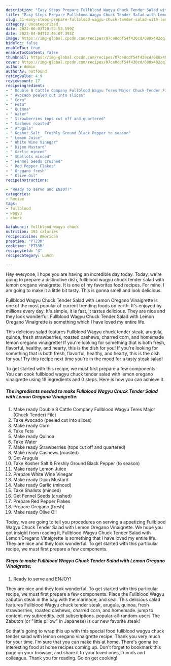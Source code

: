 ```yaml
---
description: "Easy Steps Prepare Fullblood Wagyu Chuck Tender Salad with Lemon Oregano Vinaigrette the Very Delicious}"
title: "Easy Steps Prepare Fullblood Wagyu Chuck Tender Salad with Lemon Oregano Vinaigrette the Very Delicious}"
slug: 31-easy-steps-prepare-fullblood-wagyu-chuck-tender-salad-with-lemon-oregano-vinaigrette-the-very-delicious
category: Uncategorized
date: 2022-06-03T20:53:53.599Z
date: 2023-04-04T12:46:07.393Z
image: https://img-global.cpcdn.com/recipes/07ce0cdf54f430cd/680x482cq70/fullblood-wagyu-chuck-tender-salad-with-lemon-oregano-vinaigrette-recipe-main-photo.jpg
hideToc: false
enableToc: true
enableTocContent: false
thumbnail: https://img-global.cpcdn.com/recipes/07ce0cdf54f430cd/680x482cq70/fullblood-wagyu-chuck-tender-salad-with-lemon-oregano-vinaigrette-recipe-main-photo.jpg
cover: https://img-global.cpcdn.com/recipes/07ce0cdf54f430cd/680x482cq70/fullblood-wagyu-chuck-tender-salad-with-lemon-oregano-vinaigrette-recipe-main-photo.jpg
author: Admin
authorAv: notfound
ratingvalue: 4.9
reviewcount: 17
recipeingredient:
- " Double 8 Cattle Company Fullblood Wagyu Teres Major Chuck Tender Filet"
- " Avocado peeled cut into slices"
- " Corn"
- " Feta"
- " Quinoa"
- " Water"
- " Strawberries tops cut off and quartered"
- " Cashews roasted"
- " Arugula"
- " Kosher Salt  Freshly Ground Black Pepper to season"
- " Lemon Juice"
- " White Wine Vinegar"
- " Dijon Mustard"
- " Garlic minced"
- " Shallots minced"
- " Fennel Seeds crushed"
- " Red Pepper Flakes"
- " Oregano fresh"
- " Olive Oil"
recipeinstructions:

- "Ready to serve and ENJOY!"
categories:
- Recipe
tags:
- fullblood
- wagyu
- chuck

katakunci: fullblood wagyu chuck 
nutrition: 193 calories
recipecuisine: American
preptime: "PT23M"
cooktime: "PT33M"
recipeyield: "4"
recipecategory: Lunch

---
```



Hey everyone, I hope you are having an incredible day today. Today, we're going to prepare a distinctive dish, fullblood wagyu chuck tender salad with lemon oregano vinaigrette. It is one of my favorites food recipes. For mine, I am going to make it a little bit tasty. This is gonna smell and look delicious.

Fullblood Wagyu Chuck Tender Salad with Lemon Oregano Vinaigrette is one of the most popular of current trending foods on earth. It's enjoyed by millions every day. It's simple, it is fast, it tastes delicious. They are nice and they look wonderful. Fullblood Wagyu Chuck Tender Salad with Lemon Oregano Vinaigrette is something which I have loved my entire life.

This delicious salad features Fullblood Wagyu chuck tender steak, arugula, quinoa, fresh strawberries, roasted cashews, charred corn, and homemade lemon oregano vinaigrette! If you&#39;re looking for something that is both fresh, flavorful, healthy, and hearty, this is the dish for you! If you&#39;re looking for something that is both fresh, flavorful, healthy, and hearty, this is the dish for you! Try this recipe next time you&#39;re in the mood for a tasty steak salad!


To get started with this recipe, we must first prepare a few components. You can cook fullblood wagyu chuck tender salad with lemon oregano vinaigrette using 19 ingredients and 0 steps. Here is how you can achieve it.

<!--inarticleads1-->

##### The ingredients needed to make Fullblood Wagyu Chuck Tender Salad with Lemon Oregano Vinaigrette:

1. Make ready  Double 8 Cattle Company Fullblood Wagyu Teres Major (Chuck Tender) Filet
1. Take  Avocado (peeled cut into slices)
1. Make ready  Corn
1. Take  Feta
1. Make ready  Quinoa
1. Take  Water
1. Make ready  Strawberries (tops cut off and quartered)
1. Make ready  Cashews (roasted)
1. Get  Arugula
1. Take  Kosher Salt &amp; Freshly Ground Black Pepper (to season)
1. Make ready  Lemon Juice
1. Prepare  White Wine Vinegar
1. Make ready  Dijon Mustard
1. Make ready  Garlic (minced)
1. Take  Shallots (minced)
1. Get  Fennel Seeds (crushed)
1. Prepare  Red Pepper Flakes
1. Prepare  Oregano (fresh)
1. Make ready  Olive Oil


Today, we are going to tell you procedures on serving a appetizing Fullblood Wagyu Chuck Tender Salad with Lemon Oregano Vinaigrette. We hope you got insight from reading it, Fullblood Wagyu Chuck Tender Salad with Lemon Oregano Vinaigrette is something that I have loved my entire life. They are nice and they look wonderful. To get started with this particular recipe, we must first prepare a few components. 

<!--inarticleads2-->

##### Steps to make Fullblood Wagyu Chuck Tender Salad with Lemon Oregano Vinaigrette:


1. Ready to serve and ENJOY!

They are nice and they look wonderful. To get started with this particular recipe, we must first prepare a few components. Place the Fullblood Wagyu zabuton steak in the bag with the marinade, and seal. This delicious salad features Fullblood Wagyu chuck tender steak, arugula, quinoa, fresh strawberries, roasted cashews, charred corn, and homemade. jump to content. my subreddits. edit subscriptions. popular-all-random-users The Zabuton (or &#34;little pillow&#34; in Japanese) is our new favorite steak! 

So that's going to wrap this up with this special food fullblood wagyu chuck tender salad with lemon oregano vinaigrette recipe. Thank you very much for your time. I'm sure that you can make this at home. There's gonna be interesting food at home recipes coming up. Don't forget to bookmark this page on your browser, and share it to your loved ones, friends and colleague. Thank you for reading. Go on get cooking!
